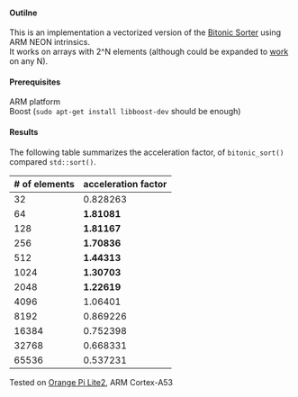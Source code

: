 #### Outilne
This is an implementation a vectorized version of the [Bitonic Sorter](http://https://en.wikipedia.org/wiki/Bitonic_sorter "Bitonic Sorter") using ARM NEON intrinsics.  
It works on arrays with 2^N elements (although could be expanded to [work](http://www.iti.fh-flensburg.de/lang/algorithmen/sortieren/bitonic/oddn.htm "work") on any N).

#### Prerequisites
ARM platform  
Boost (`sudo apt-get install libboost-dev` should be enough)


#### Results
The following table summarizes the acceleration factor, of `bitonic_sort()` compared `std::sort()`.

|  # of elements | acceleration factor  |
| ------------ | ------------ |
|32|0.828263|
|64|**1.81081**|
|128|**1.81167**|
|256|**1.70836**|
|512|**1.44313**|
|1024|**1.30703**|
|2048|**1.22619**|
|4096|1.06401|
|8192|0.869226|
|16384|0.752398|
|32768|0.668331|
|65536|0.537231|

Tested on [Orange Pi Lite2](http://www.orangepi.org/Orange%20Pi%20Lite%202/ "Orange Pi Lite2"),  ARM Cortex-A53
